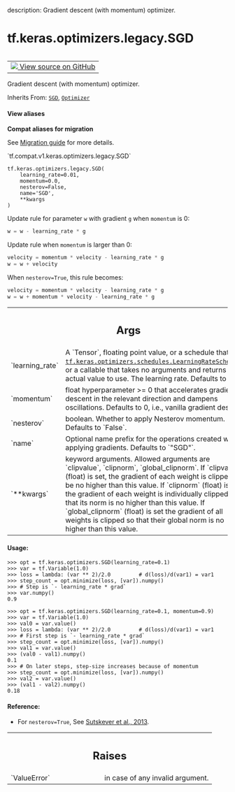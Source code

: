 description: Gradient descent (with momentum) optimizer.

<div itemscope itemtype="http://developers.google.com/ReferenceObject">
<meta itemprop="name" content="tf.keras.optimizers.legacy.SGD" />
<meta itemprop="path" content="Stable" />
<meta itemprop="property" content="__init__"/>
</div>

# tf.keras.optimizers.legacy.SGD

<!-- Insert buttons and diff -->

<table class="tfo-notebook-buttons tfo-api nocontent" align="left">
<td>
  <a target="_blank" href="https://github.com/keras-team/keras/tree/v2.9.0/keras/optimizers/legacy/sgd.py#L22-L24">
    <img src="https://www.tensorflow.org/images/GitHub-Mark-32px.png" />
    View source on GitHub
  </a>
</td>
</table>



Gradient descent (with momentum) optimizer.

Inherits From: [`SGD`](../../../../tf/keras/optimizers/SGD.md), [`Optimizer`](../../../../tf/keras/optimizers/Optimizer.md)

<section class="expandable">
  <h4 class="showalways">View aliases</h4>
  <p>
<b>Compat aliases for migration</b>
<p>See
<a href="https://www.tensorflow.org/guide/migrate">Migration guide</a> for
more details.</p>
<p>`tf.compat.v1.keras.optimizers.legacy.SGD`</p>
</p>
</section>

<pre class="devsite-click-to-copy prettyprint lang-py tfo-signature-link">
<code>tf.keras.optimizers.legacy.SGD(
    learning_rate=0.01,
    momentum=0.0,
    nesterov=False,
    name=&#x27;SGD&#x27;,
    **kwargs
)
</code></pre>



<!-- Placeholder for "Used in" -->

Update rule for parameter `w` with gradient `g` when `momentum` is 0:

```python
w = w - learning_rate * g
```

Update rule when `momentum` is larger than 0:

```python
velocity = momentum * velocity - learning_rate * g
w = w + velocity
```

When `nesterov=True`, this rule becomes:

```python
velocity = momentum * velocity - learning_rate * g
w = w + momentum * velocity - learning_rate * g
```

<!-- Tabular view -->
 <table class="responsive fixed orange">
<colgroup><col width="214px"><col></colgroup>
<tr><th colspan="2"><h2 class="add-link">Args</h2></th></tr>

<tr>
<td>
`learning_rate`
</td>
<td>
A `Tensor`, floating point value, or a schedule that is a
<a href="../../../../tf/keras/optimizers/schedules/LearningRateSchedule.md"><code>tf.keras.optimizers.schedules.LearningRateSchedule</code></a>, or a callable
that takes no arguments and returns the actual value to use. The
learning rate. Defaults to 0.01.
</td>
</tr><tr>
<td>
`momentum`
</td>
<td>
float hyperparameter >= 0 that accelerates gradient descent
in the relevant
direction and dampens oscillations. Defaults to 0, i.e., vanilla gradient
descent.
</td>
</tr><tr>
<td>
`nesterov`
</td>
<td>
boolean. Whether to apply Nesterov momentum.
Defaults to `False`.
</td>
</tr><tr>
<td>
`name`
</td>
<td>
Optional name prefix for the operations created when applying
gradients.  Defaults to `"SGD"`.
</td>
</tr><tr>
<td>
`**kwargs`
</td>
<td>
keyword arguments. Allowed arguments are `clipvalue`,
`clipnorm`, `global_clipnorm`.
If `clipvalue` (float) is set, the gradient of each weight
is clipped to be no higher than this value.
If `clipnorm` (float) is set, the gradient of each weight
is individually clipped so that its norm is no higher than this value.
If `global_clipnorm` (float) is set the gradient of all weights is
clipped so that their global norm is no higher than this value.
</td>
</tr>
</table>



#### Usage:



```
>>> opt = tf.keras.optimizers.SGD(learning_rate=0.1)
>>> var = tf.Variable(1.0)
>>> loss = lambda: (var ** 2)/2.0         # d(loss)/d(var1) = var1
>>> step_count = opt.minimize(loss, [var]).numpy()
>>> # Step is `- learning_rate * grad`
>>> var.numpy()
0.9
```

```
>>> opt = tf.keras.optimizers.SGD(learning_rate=0.1, momentum=0.9)
>>> var = tf.Variable(1.0)
>>> val0 = var.value()
>>> loss = lambda: (var ** 2)/2.0         # d(loss)/d(var1) = var1
>>> # First step is `- learning_rate * grad`
>>> step_count = opt.minimize(loss, [var]).numpy()
>>> val1 = var.value()
>>> (val0 - val1).numpy()
0.1
>>> # On later steps, step-size increases because of momentum
>>> step_count = opt.minimize(loss, [var]).numpy()
>>> val2 = var.value()
>>> (val1 - val2).numpy()
0.18
```

#### Reference:

- For `nesterov=True`, See [Sutskever et al., 2013](
  http://jmlr.org/proceedings/papers/v28/sutskever13.pdf).


<!-- Tabular view -->
 <table class="responsive fixed orange">
<colgroup><col width="214px"><col></colgroup>
<tr><th colspan="2"><h2 class="add-link">Raises</h2></th></tr>

<tr>
<td>
`ValueError`
</td>
<td>
in case of any invalid argument.
</td>
</tr>
</table>



